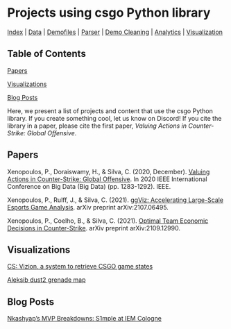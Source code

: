 # Projects using csgo Python library
[Index](README.md) | [Data](data.md) | [Demofiles](demofiles.md) | [Parser](parser.md) | [Demo Cleaning](demo_cleaning.md) | [Analytics](analytics.md) | [Visualization](visualization.md)

## Table of Contents
[Papers](#papers)

[Visualizations](#visualizations)

[Blog Posts](#blog-posts)

Here, we present a list of projects and content that use the csgo Python library. If you create something cool, let us know on Discord! If you cite the library in a paper, please cite the first paper, *Valuing Actions in Counter-Strike: Global Offensive*.

## Papers
Xenopoulos, P., Doraiswamy, H., & Silva, C. (2020, December). [Valuing Actions in Counter-Strike: Global Offensive](https://arxiv.org/pdf/2011.01324.pdf). In 2020 IEEE International Conference on Big Data (Big Data) (pp. 1283-1292). IEEE.

Xenopoulos, P., Rulff, J., & Silva, C. (2021). [ggViz: Accelerating Large-Scale Esports Game Analysis](https://arxiv.org/pdf/2107.06495.pdf). arXiv preprint arXiv:2107.06495.

Xenopoulos, P., Coelho, B., & Silva, C. (2021). [Optimal Team Economic Decisions in Counter-Strike](https://arxiv.org/pdf/2109.12990). arXiv preprint arXiv:2109.12990.

## Visualizations
[CS: Vizion, a system to retrieve CSGO game states](https://youtu.be/H3wjz-KnwC8)

[Aleksib dust2 grenade map](https://twitter.com/lakshyaag/status/1444310712935874563)

## Blog Posts
[Nkashyap’s MVP Breakdowns: S1mple at IEM Cologne](https://nikhilesh-kashyap2903.medium.com/this-piece-continues-my-attempts-to-drive-deeper-insights-into-counter-strike-history-by-utilizing-ce5dc287ac0f)
